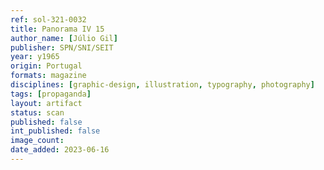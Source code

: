 ```yaml
---
ref: sol-321-0032
title: Panorama IV 15
author_name: [Júlio Gil]
publisher: SPN/SNI/SEIT
year: y1965
origin: Portugal
formats: magazine
disciplines: [graphic-design, illustration, typography, photography]
tags: [propaganda]
layout: artifact
status: scan
published: false
int_published: false
image_count:
date_added: 2023-06-16
---
```

